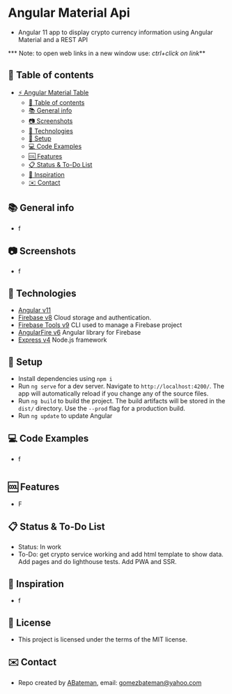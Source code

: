 # Angular Material Api

* Angular 11 app to display crypto currency information using Angular Material and a REST API 

*** Note: to open web links in a new window use: _ctrl+click on link_**

## :page_facing_up: Table of contents

* [:zap: Angular Material Table](#zap-angular-material-table)
  * [:page_facing_up: Table of contents](#page_facing_up-table-of-contents)
  * [:books: General info](#books-general-info)
  * [:camera: Screenshots](#camera-screenshots)
  * [:signal_strength: Technologies](#signal_strength-technologies)
  * [:floppy_disk: Setup](#floppy_disk-setup)
  * [:computer: Code Examples](#computer-code-examples)
  * [:cool: Features](#cool-features)
  * [:clipboard: Status & To-Do List](#clipboard-status--to-do-list)
  * [:clap: Inspiration](#clap-inspiration)
  * [:envelope: Contact](#envelope-contact)

## :books: General info

* f

## :camera: Screenshots

* f

## :signal_strength: Technologies

* [Angular v11](https://angular.io/)
* [Firebase v8](https://firebase.google.com) Cloud storage and authentication.
* [Firebase Tools v9](https://www.npmjs.com/package/firebase-tools) CLI used to manage a Firebase project
* [AngularFire v6](https://www.npmjs.com/package/@angular/fire) Angular library for Firebase
* [Express v4](https://www.npmjs.com/package/express) Node.js framework

## :floppy_disk: Setup

* Install dependencies using `npm i`
* Run `ng serve` for a dev server. Navigate to `http://localhost:4200/`. The app will automatically reload if you change any of the source files.
* Run `ng build` to build the project. The build artifacts will be stored in the `dist/` directory. Use the `--prod` flag for a production build.
* Run `ng update` to update Angular

## :computer: Code Examples

* f

```typescript

```

## :cool: Features

* F 

## :clipboard: Status & To-Do List

* Status: In work
* To-Do: get crypto service working and add html template to show data. Add pages and do lighthouse tests. Add PWA and SSR.

## :clap: Inspiration

* f

## :file_folder: License

* This project is licensed under the terms of the MIT license.

## :envelope: Contact

* Repo created by [ABateman](https://github.com/AndrewJBateman), email: gomezbateman@yahoo.com
